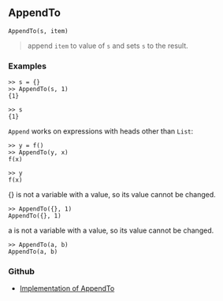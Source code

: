 ## AppendTo

```
AppendTo(s, item)
```

> append `item` to value of `s` and sets `s` to the result.

### Examples

```  
>> s = {}    
>> AppendTo(s, 1)    
{1}    

>> s    
{1}    
```

`Append` works on expressions with heads other than `List`:  
  
```
>> y = f()  
>> AppendTo(y, x)    
f(x)    

>> y    
f(x)    
```

{} is not a variable with a value, so its value cannot be changed.

```
>> AppendTo({}, 1)     
AppendTo({}, 1)   
```

a is not a variable with a value, so its value cannot be changed.

```
>> AppendTo(a, b)    
AppendTo(a, b)  
``` 

### Github

* [Implementation of AppendTo](https://github.com/axkr/symja_android_library/blob/master/symja_android_library/matheclipse-core/src/main/java/org/matheclipse/core/builtin/ListFunctions.java#L697) 
